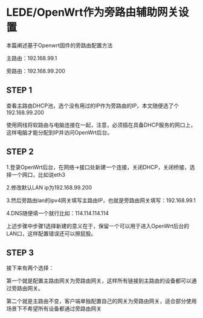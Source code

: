# LEDE/OpenWrt作为旁路由辅助网关设置

本篇阐述基于Openwrt固件的旁路由配置方法

主路由：192.168.99.1

旁路由：192.168.99.200

## STEP 1

查看主路由DHCP池，选个没有用过的IP作为旁路由的IP，本文随便选了个192.168.99.200

使用网线将软路由与电脑连接在一起，注意，必须插在具备DHCP服务的网口上，这样电脑才能分配到IP并访问OpenWrt后台。

## STEP 2

1.登录OpenWrt后台，在网络->接口处新建一个连接，关闭DHCP，关闭桥接，选择一个网口，比如说eth3

2.修改默认LAN ip为192.168.99.200

3.然后旁路由lan的ipv4网关填写主路由IP，也就是旁路由网关填写：192.168.99.1	

4.DNS随便填一个就行比如：114.114.114.114



上述步骤中步骤1选择新建的意义在于，保留一个可以用于进入OpenWrt后台的LAN口，这样配置错误还可以擦屁股。

## STEP 3

接下来有两个选择：

第一个就是配置主路由网关为旁路由网关，这样所有链接到主路由的设备都可以通过旁路由网关。

第二个就是主路由不变，客户端单独配置自己的网关为旁路由网关，适合部分使用场景下不希望所有设备都通过旁路由网关




